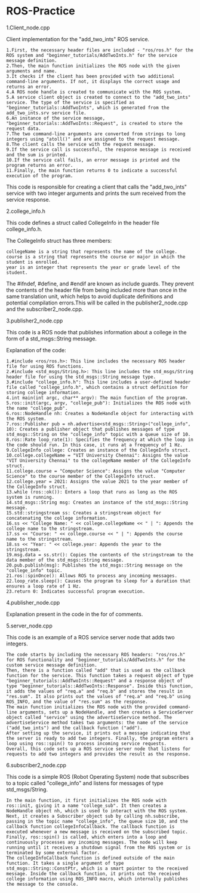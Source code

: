 # ROS-Practice

1.Client_node.cpp

  Client implementation for the "add_two_ints" ROS service.
  

    1.First, the necessary header files are included - "ros/ros.h" for the ROS system and "beginner_tutorials/AddTwoInts.h" for the service message definition.
    2.Then, the main function initializes the ROS node with the given arguments and name.
    3.It checks if the client has been provided with two additional command-line arguments. If not, it displays the correct usage and returns an error.
    4.A ROS node handle is created to communicate with the ROS system.
    5.A service client object is created to connect to the "add_two_ints" service. The type of the service is specified as "beginner_tutorials::AddTwoInts", which is generated from the add_two_ints.srv service file.
    6.An instance of the service message, "beginner_tutorials::AddTwoInts::Request", is created to store the request data.
    7.The two command-line arguments are converted from strings to long integers using "atoll()" and are assigned to the request message.
    8.The client calls the service with the request message.
    9.If the service call is successful, the response message is received and the sum is printed.
    10.If the service call fails, an error message is printed and the program returns an error.
    11.Finally, the main function returns 0 to indicate a successful execution of the program.

   This code is responsible for creating a client that calls the "add_two_ints" service with two integer arguments and prints the sum received from the service response.

2.college_info.h

This code defines a struct called CollegeInfo in the header file college_info.h.

The CollegeInfo struct has three members:

    collegeName is a string that represents the name of the college.
    course is a string that represents the course or major in which the student is enrolled.
    year is an integer that represents the year or grade level of the student.

The #ifndef, #define, and #endif are known as include guards. They prevent the contents of the header file from being included more than once in the same translation unit, which helps to avoid duplicate definitions and potential compilation errors.This will be called in the publisher2_node.cpp and the subscriber2_node.cpp.

3.publisher2_node.cpp

   This code is a ROS node that publishes information about a college in the form of a std_msgs::String message.

Explanation of the code:

    1.#include <ros/ros.h>: This line includes the necessary ROS header file for using ROS functions.
    2.#include <std_msgs/String.h>: This line includes the std_msgs/String header file for using the std_msgs::String message type.
    3.#include "college_info.h": This line includes a user-defined header file called "college_info.h", which contains a struct definition for storing college information.
    4.int main(int argc, char** argv): The main function of the program.
    5.ros::init(argc, argv, "college_pub"): Initializes the ROS node with the name "college_pub".
    6.ros::NodeHandle nh: Creates a NodeHandle object for interacting with the ROS system.
    7.ros::Publisher pub = nh.advertise<std_msgs::String>("college_info", 10): Creates a publisher object that publishes messages of type std_msgs::String on the "college_info" topic with a queue size of 10.
    8.ros::Rate loop_rate(1): Specifies the frequency at which the loop in the code should run. In this case, it runs at a frequency of 1 Hz.
    9.CollegeInfo college: Creates an instance of the CollegeInfo struct.
    10.college.collegeName = "VIT University Chennai": Assigns the value "VIT University Chennai" to the collegeName member of the CollegeInfo struct.
    11.college.course = "Computer Science": Assigns the value "Computer Science" to the course member of the CollegeInfo struct.
    12.college.year = 2021: Assigns the value 2021 to the year member of the CollegeInfo struct.
    13.while (ros::ok()): Enters a loop that runs as long as the ROS system is running.
    14.std_msgs::String msg: Creates an instance of the std_msgs::String message.
    15.std::stringstream ss: Creates a stringstream object for concatenating the college information.
    16.ss << "College Name: " << college.collegeName << " | ": Appends the college name to the stringstream.
    17.ss << "Course: " << college.course << " | ": Appends the course name to the stringstream.
    18.ss << "Year: " << college.year: Appends the year to the stringstream.
    19.msg.data = ss.str(): Copies the contents of the stringstream to the data member of the std_msgs::String message.
    20.pub.publish(msg): Publishes the std_msgs::String message on the "college_info" topic.
    21.ros::spinOnce(): Allows ROS to process any incoming messages.
    22.loop_rate.sleep(): Causes the program to sleep for a duration that ensures a loop rate of 1 Hz.
    23.return 0: Indicates successful program execution.


4.publisher_node.cpp

Explanation present in the code in the for of comments.

5.server_node.cpp

This code is an example of a ROS service server node that adds two integers.

    The code starts by including the necessary ROS headers: "ros/ros.h" for ROS functionality and "beginner_tutorials/AddTwoInts.h" for the custom service message definition.
    Then, there is a function called "add" that is used as the callback function for the service. This function takes a request object of type       "beginner_tutorials::AddTwoInts::Request" and a response object of type "beginner_tutorials::AddTwoInts::Response". Inside this function, it adds the values of "req.a" and "req.b" and stores the result in "res.sum". It also prints out the values of "req.a" and "req.b" using ROS_INFO, and the value of "res.sum" as the response.
    The main function initializes the ROS node with the provided command-line arguments, sets up a NodeHandle, and then creates a ServiceServer object called "service" using the advertiseService method. The advertiseService method takes two arguments: the name of the service ("add_two_ints") and the callback function ("add").
    After setting up the service, it prints out a message indicating that the server is ready to add two integers. Finally, the program enters a loop using ros::spin() to process incoming service requests.
    Overall, this code sets up a ROS service server node that listens for requests to add two integers and provides the result as the response.

6.subscriber2_node.cpp

This code is a simple ROS (Robot Operating System) node that subscribes to a topic called "college_info" and listens for messages of type std_msgs/String.

    In the main function, it first initializes the ROS node with ros::init, giving it a name "college_sub". It then creates a NodeHandle object nh, which is used to interact with the ROS system.
    Next, it creates a Subscriber object sub by calling nh.subscribe, passing in the topic name "college_info", the queue size 10, and the callback function collegeInfoCallback. The callback function is executed whenever a new message is received on the subscribed topic.
    Finally, ros::spin() is called, which enters into a loop and continuously processes any incoming messages. The node will keep running until it receives a shutdown signal from the ROS system or is terminated by some external factor.
    The collegeInfoCallback function is defined outside of the main function. It takes a single argument of type std_msgs::String::ConstPtr, which is a smart pointer to the received message. Inside the callback function, it prints out the received college information using ROS_INFO macro, which internally publishes the message to the console.
